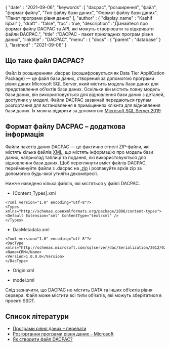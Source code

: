 {
  "date" : "2021-09-06",
  "keywords" :[ "dacpac", "розширення", "файл", "формат файлу", "Тип файлу бази даних", "Формат файлу бази даних", "Пакет програми рівня даних" ],
  "author" : {
    "display_name" : "Kashif Iqbal"
},
  "draft" : "false",
  "toc" : true,
  "description" :"Дізнайтеся про формат файлу DACPAC та API, які можуть створювати та відкривати файли DACPAC.",
  "title" :"DACPAC - пакет прикладних програм рівня даних",
  "linktitle" : "DACPAC",
  "menu" : {
    "docs" : {
      "parent" : "database"
}
},
  "lastmod" : "2021-09-06"
}

## Що таке файл DACPAC?

Файл із розширенням .dacpac (розшифровується як Data Tier AppliCation Package) — це файл бази даних, створений за допомогою програми рівня даних Microsoft SQL Server, який містить модель бази даних для представлення об’єктів бази даних. Оскільки він містить повну модель бази даних, він використовується для відновлення бази даних з деталей, доступних у моделі. Файли DACPAC зазвичай передаються групам розгортання для встановлення в приміщеннях клієнта для відновлення бази даних. Їх можна відкрити за допомогою
[Microsoft SQL Server 2019](https://www.microsoft.com/en-us/sql-server/sql-server-2019).

## Формат файлу DACPAC – додаткова інформація

Файли пакетів даних DACPAC — це фактично стислі ZIP-файли, які містять кілька файлів [XML](/uk/web/xml/), що містять інформацію про модель бази даних, наприклад таблиці та подання, які використовуються для відновлення бази даних. Щоб переглянути вміст файлів DACPAC, перейменуйте файли з .dacpac на [.zip](/uk/compression/zip/) і розпакуйте архів zip за допомогою будь-якої утиліти декомпресії.

Нижче наведено кілька файлів, які містяться у файлі DACPAC.

* [Content_Types].xml
```
<?xml version="1.0" encoding="utf-8"?>
<Types
xmlns="http://schemas.openxmlformats.org/package/2006/content-types">
<Default Extension="xml" ContentType="text/xml" />
</Types>
```
* DacMetadata.xml

```
<?xml version="1.0" encoding="utf-8"?>
<DacType xmlns="http://schemas.microsoft.com/sqlserver/dac/Serialization/2012/02">
<Name>CRM</Name>
<Version>1.0.0.0</Version>
</DacType>
```
* Origin.xml

* model.xml

Слід зазначити, що DACPAC не містить DATA та інших об’єктів рівня сервера. Файл може містити всі типи об’єктів, які можуть зберігатися в проекті SSDT.

## Список літератури

* [Програми рівня даних – переваги](https://learn.microsoft.com/en-us/sql/relational-databases/data-tier-applications/data-tier-applications)
* [Розгортання програми рівня даних – Microsoft](https://learn.microsoft.com/en-us/sql/relational-databases/data-tier-applications/deploy-a-data-tier-application)
* [Як створити файл DACPAC?](https://sqlplayer.net/2018/10/how-to-create-dacpac-file/)

